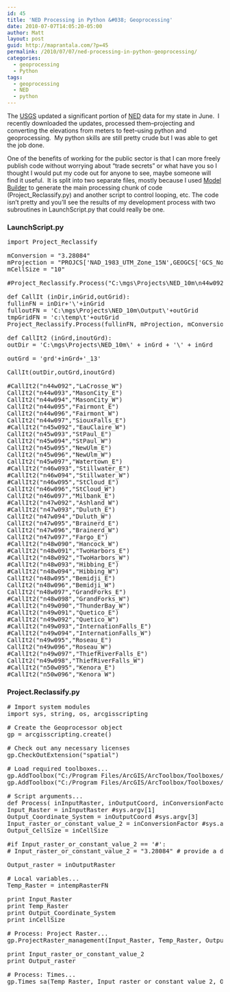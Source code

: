 ```yaml
---
id: 45
title: 'NED Processing in Python &#038; Geoprocessing'
date: 2010-07-07T14:05:20-05:00
author: Matt
layout: post
guid: http://maprantala.com/?p=45
permalink: /2010/07/07/ned-processing-in-python-geoprocessing/
categories:
  - geoprocessing
  - Python
tags:
  - geoprocessing
  - NED
  - python
---
```

The [USGS](http://www.usgs.gov/) updated a significant portion of [NED](http://ned.usgs.gov/) data for my state in June.  I recently downloaded the updates, processed them&#8211;projecting and converting the elevations from meters to feet&#8211;using python and geoprocessing.  My python skills are still pretty crude but I was able to get the job done.

One of the benefits of working for the public sector is that I can more freely publish code without worrying about &#8220;trade secrets&#8221; or what have you so I thought I would put my code out for anyone to see, maybe someone will find it useful.  It is split into two separate files, mostly because I used <a href="http://webhelp.esri.com/arcgisdesktop/9.2/index.cfm?TopicName=An_overview_of_ModelBuilder" target="_blank" rel="noopener">Model Builder</a> to generate the main processing chunk of code (Project_Reclassify.py) and another script to control looping, etc. The code isn&#8217;t pretty and you&#8217;ll see the results of my development process with two subroutines in LaunchScript.py that could really be one.

### <!--more-->

### LaunchScript.py

<pre>import Project_Reclassify

mConversion = "3.28084"
mProjection = "PROJCS['NAD_1983_UTM_Zone_15N',GEOGCS['GCS_North_American_1983',DATUM['D_North_American_1983',SPHEROID['GRS_1980',6378137.0,298.257222101]],PRIMEM['Greenwich',0.0],UNIT['Degree',0.0174532925199433]],PROJECTION['Transverse_Mercator'],PARAMETER['False_Easting',500000.0],PARAMETER['False_Northing',0.0],PARAMETER['Central_Meridian',-93.0],PARAMETER['Scale_Factor',0.9996],PARAMETER['Latitude_Of_Origin',0.0],UNIT['Meter',1.0]]"
mCellSize = "10"

#Project_Reclassify.Process("C:\mgs\Projects\NED_10m\n44w092\grdn44w092_13", mProjection, mConversion,"C:\mgs\Projects\NED_10m\n44w092\try30",mCellSize)

def CallIt (inDir,inGrid,outGrid):
fullinFN = inDir+'\'+inGrid
fulloutFN = 'C:\mgs\Projects\NED_10m\Output\'+outGrid
tmpGridFN = 'c:\temp\t'+outGrid
Project_Reclassify.Process(fullinFN, mProjection, mConversion,fulloutFN,mCellSize,tmpGridFN)

def CallIt2 (inGrd,inoutGrd):
outDir = 'C:\mgs\Projects\NED_10m\' + inGrd + '\' + inGrd

outGrd = 'grd'+inGrd+'_13'

CallIt(outDir,outGrd,inoutGrd)

#CallIt2("n44w092","LaCrosse_W")
CallIt2("n44w093","MasonCity_E")
CallIt2("n44w094","MasonCity_W")
CallIt2("n44w095","Fairmont_E")
CallIt2("n44w096","Fairmont_W")
CallIt2("n44w097","SiouxFalls_E")
#CallIt2("n45w092","EauClaire_W")
CallIt2("n45w093","StPaul_E")
CallIt2("n45w094","StPaul_W")
CallIt2("n45w095","NewUlm_E")
CallIt2("n45w096","NewUlm_W")
CallIt2("n45w097","Watertown_E")
#CallIt2("n46w093","Stillwater_E")
#CallIt2("n46w094","Stillwater_W")
#CallIt2("n46w095","StCloud_E")
CallIt2("n46w096","StCloud_W")
CallIt2("n46w097","Milbank_E")
#CallIt2("n47w092","Ashland_W")
#CallIt2("n47w093","Duluth_E")
CallIt2("n47w094","Duluth_W")
CallIt2("n47w095","Brainerd_E")
CallIt2("n47w096","Brainerd_W")
CallIt2("n47w097","Fargo_E")
#CallIt2("n48w090","Hancock_W")
#CallIt2("n48w091","TwoHarbors_E")
#CallIt2("n48w092","TwoHarbors_W")
#CallIt2("n48w093","Hibbing_E")
#CallIt2("n48w094","Hibbing_W")
CallIt2("n48w095","Bemidji_E")
CallIt2("n48w096","Bemidji_W")
CallIt2("n48w097","GrandForks_E")
#CallIt2("n48w098","GrandForks_W")
#CallIt2("n49w090","ThunderBay_W")
#CallIt2("n49w091","Quetico_E")
#CallIt2("n49w092","Quetico_W")
#CallIt2("n49w093","InternationFalls_E")
#CallIt2("n49w094","InternationFalls_W")
CallIt2("n49w095","Roseau_E")
CallIt2("n49w096","Roseau_W")
#CallIt2("n49w097","ThiefRiverFalls_E")
CallIt2("n49w098","ThiefRiverFalls_W")
#CallIt2("n50w095","Kenora_E")
#CallIt2("n50w096","Kenora_W")</pre>

### Project.Reclassify.py

<pre># Import system modules
import sys, string, os, arcgisscripting

# Create the Geoprocessor object
gp = arcgisscripting.create()

# Check out any necessary licenses
gp.CheckOutExtension("spatial")

# Load required toolboxes...
gp.AddToolbox("C:/Program Files/ArcGIS/ArcToolbox/Toolboxes/Spatial Analyst Tools.tbx")
gp.AddToolbox("C:/Program Files/ArcGIS/ArcToolbox/Toolboxes/Data Management Tools.tbx")

# Script arguments...
def Process( inInputRaster, inOutputCoord, inConversionFactor, inOutputRaster, inCellSize, intempRasterFN):
Input_Raster = inInputRaster #sys.argv[1]
Output_Coordinate_System = inOutputCoord #sys.argv[3]
Input_raster_or_constant_value_2 = inConversionFactor #sys.argv[4]
Output_CellSize = inCellSize

#if Input_raster_or_constant_value_2 == '#':
# Input_raster_or_constant_value_2 = "3.28084" # provide a default value if unspecified

Output_raster = inOutputRaster

# Local variables...
Temp_Raster = intempRasterFN

print Input_Raster
print Temp_Raster
print Output_Coordinate_System
print inCellSize

# Process: Project Raster...
gp.ProjectRaster_management(Input_Raster, Temp_Raster, Output_Coordinate_System, "CUBIC", Output_CellSize, "", "", "")

print Input_raster_or_constant_value_2
print Output_raster

# Process: Times...
gp.Times_sa(Temp_Raster, Input_raster_or_constant_value_2, Output_raster)</pre>